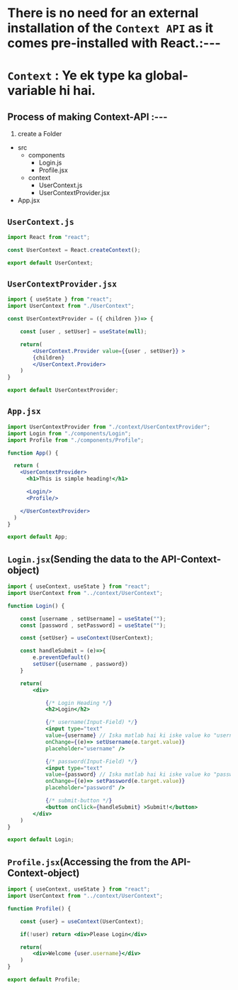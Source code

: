 # There is no need for an external installation of the `Context API` as it comes pre-installed with React.:---

# `Context` : Ye ek type ka global-variable hi hai.

## Process of making Context-API :---

1. create a Folder

- src
  - components
    - Login.js
    - Profile.jsx
  - context
    - UserContext.js
    - UserContextProvider.jsx
- App.jsx

<!-- -------------------------------------------------------------- -->

## `UserContext.js`
```js
import React from "react";

const UserContext = React.createContext();

export default UserContext;
```

## `UserContextProvider.jsx`
```jsx
import { useState } from "react";
import UserContext from "./UserContext";

const UserContextProvider = ({ children })=> {

    const [user , setUser] = useState(null);

    return(
        <UserContext.Provider value={{user , setUser}} >
        {children}
        </UserContext.Provider>
    )
}

export default UserContextProvider;
```

## `App.jsx`
```jsx
import UserContextProvider from "./context/UserContextProvider";
import Login from "./components/Login";
import Profile from "./components/Profile";

function App() {

  return (
    <UserContextProvider>
      <h1>This is simple heading!</h1>

      <Login/>
      <Profile/>

    </UserContextProvider>
  )
}

export default App;
```

## `Login.jsx`(Sending the data to the API-Context-object)

```jsx
import { useContext, useState } from "react";
import UserContext from "../context/UserContext";

function Login() {

    const [username , setUsername] = useState("");
    const [password , setPassword] = useState("");

    const {setUser} = useContext(UserContext);

    const handleSubmit = (e)=>{
        e.preventDefault()
        setUser({username , password})
    }

    return(
        <div>

            {/* Login Heading */}
            <h2>Login</h2>

            {/* username(Input-Field) */}
            <input type="text"
            value={username} // Iska matlab hai ki iske value ko "username" se controll kiya jayega.
            onChange={(e)=> setUsername(e.target.value)}
            placeholder="username" />

            {/* password(Input-Field) */}
            <input type="text"
            value={password} // Iska matlab hai ki iske value ko "password" se controll kiya jayega.
            onChange={(e)=> setPassword(e.target.value)}
            placeholder="password" />

            {/* submit-button */}
            <button onClick={handleSubmit} >Submit!</button>
        </div>
    )
}

export default Login;
```

## `Profile.jsx`(Accessing the from the API-Context-object)

```jsx
import { useContext, useState } from "react";
import UserContext from "../context/UserContext";

function Profile() {

    const {user} = useContext(UserContext);

    if(!user) return <div>Please Login</div>

    return(
        <div>Welcome {user.username}</div>
    )
}

export default Profile;
```